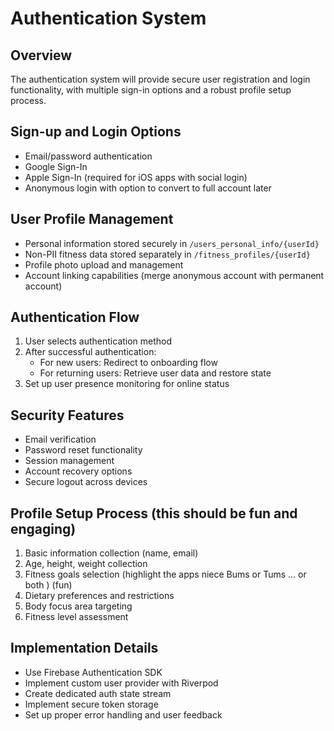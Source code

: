 # Authentication System

## Overview
The authentication system will provide secure user registration and login functionality, with multiple sign-in options and a robust profile setup process.

## Sign-up and Login Options
- Email/password authentication
- Google Sign-In
- Apple Sign-In (required for iOS apps with social login)
- Anonymous login with option to convert to full account later

## User Profile Management
- Personal information stored securely in `/users_personal_info/{userId}`
- Non-PII fitness data stored separately in `/fitness_profiles/{userId}`
- Profile photo upload and management
- Account linking capabilities (merge anonymous account with permanent account)

## Authentication Flow
1. User selects authentication method
2. After successful authentication:
   - For new users: Redirect to onboarding flow
   - For returning users: Retrieve user data and restore state
3. Set up user presence monitoring for online status

## Security Features
- Email verification
- Password reset functionality
- Session management
- Account recovery options
- Secure logout across devices

## Profile Setup Process (this should be fun and engaging)
1. Basic information collection (name, email)
2. Age, height, weight collection
3. Fitness goals selection (highlight the apps niece Bums or Tums ... or both ) (fun)
4. Dietary preferences and restrictions 
5. Body focus area targeting
6. Fitness level assessment

## Implementation Details
- Use Firebase Authentication SDK
- Implement custom user provider with Riverpod
- Create dedicated auth state stream
- Implement secure token storage
- Set up proper error handling and user feedback